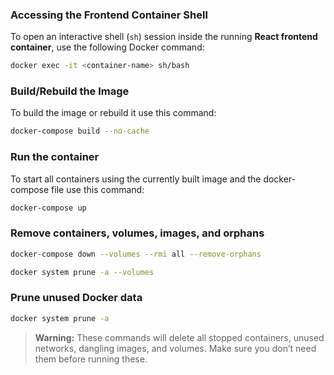 ### Accessing the Frontend Container Shell

To open an interactive shell (`sh`) session inside the running **React frontend container**, use the following Docker command:

```bash
docker exec -it <container-name> sh/bash
```

### Build/Rebuild the Image

To build the image or rebuild it use this command:

```bash
docker-compose build --no-cache
```

### Run the container

To start all containers using the currently built image and the docker-compose file use this command:

```bash
docker-compose up
```

### Remove containers, volumes, images, and orphans

```bash
docker-compose down --volumes --rmi all --remove-orphans

docker system prune -a --volumes
```

### Prune unused Docker data

```bash
docker system prune -a
```

> **Warning:** These commands will delete all stopped containers, unused networks, dangling images, and volumes. Make sure you don’t need them before running these.
